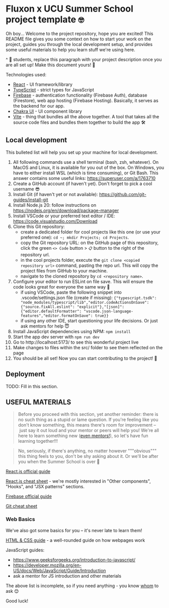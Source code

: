 # Fluxon x UCU Summer School project template `🤓`

Oh boy... Welcome to the project repository, hope you are excited! This README file gives you some context on how to start your work on the project, guides you through the local development setup, and provides some useful materials to help you learn stuff we're using here.

^ 🚧 students, replace this paragraph with your project description once you are all set up! Make this document yours! 🚧

Technologies used:

- [React](https://react.dev/) - UI framework/library
- [TypeScript](https://www.typescriptlang.org/) - strict types for JavaScript
- [Firebase](https://firebase.google.com/docs) - authentication functionality (Firebase Auth), database (Firestore), web app hosting (Firebase Hosting). Basically, it serves as the backend for our app.
- [Chakra UI](https://chakra-ui.com/) - UI component library
- [Vite](https://vitejs.dev/) - thing that bundles all the above together. A tool that takes all the source code files and bundles them together to build the app 🛠️

## Local development

This bulleted list will help you set up your machine for local development.

1. All following commands use a shell terminal (bash, zsh, whatever). On MacOS and Linux, it is available for you out of the box. On Windows, you have to either install WSL (which is time consuming), or Git Bash. This answer contains some useful links: https://superuser.com/a/1763710
1. Create a GitHub account (if haven't yet). Don't forget to pick a cool username 😎
1. Install Git (if haven't yet or not available): https://github.com/git-guides/install-git
1. Install Node.js 20: follow instructions on https://nodejs.org/en/download/package-manager
1. Install VSCode or your preferred text editor / IDE: https://code.visualstudio.com/Download
1. Clone this Git repository:
   - create a dedicated folder for cool projects like this one (or use your preferred one): `cd ~; mkdir Projects; cd Projects`.
   - copy the Git repository URL: on the GitHub page of this repository, click the green `<> Code` button > `📋` button to the right of the repository url.
   - in the cool projects folder, execute the `git clone <copied repository url>` command, pasting the repo url. This will copy the project files from GitHub to your machine.
   - navigate to the cloned repository by `cd <repository name>`.
1. Configure your editor to run ESLint on file save. This will ensure the code looks great for everyone the same way 💅
   - if using VSCode, paste the following snippet into .vscode/settings.json file (create if missing): `{"typescript.tsdk": "node_modules/typescript/lib","editor.codeActionsOnSave": {"source.fixAll.eslint": "explicit"},"[json]": {"editor.defaultFormatter": "vscode.json-language-features","editor.formatOnSave": true}}`
   - if using any other IDE, start questioning your life decisions. Or just ask mentors for help 😇
1. Install JavaScript dependencies using NPM: `npm install`
1. Start the app dev server with `npm run dev`
1. Go to http://localhost:5173/ to see this wonderful project live
1. Make changes to files within the src/ folder to see them reflected on the page
1. You should be all set! Now you can start contributing to the project! 🤘

## Deployment

TODO: Fill in this section.

## USEFUL MATERIALS

> Before you proceed with this section, yet another reminder: there is no such thing as a stupid or lame question. If you're feeling like you don't know something, this means there's room for improvement – just say it out loud and your mentor or peers will help you! We're all here to learn something new ([even mentors!](https://github.com/FluxonApps/ucu-summer-school-project-template/assets/86969397/73f4948e-fb0d-4dc8-b43d-b9859acf0612)), so let's have fun learning together!!!

> No, seriously, if there's anything, no matter however """obvious""" this thing feels to you, don't be shy asking about it. Or we'll be after you when the Summer School is over 🥷

[React.js official guide](https://react.dev/learn)

[React.js cheat sheet](https://devhints.io/react) - we're mostly interested in "Other components", "Hooks", and "JSX patterns" sections.

[Firebase official guide](https://firebase.google.com/docs/web/setup)

[Git cheat sheet](https://training.github.com/downloads/github-git-cheat-sheet.pdf)

### Web Basics

We've also got some basics for you – it's never late to learn them!

[HTML & CSS guide](https://internetingishard.netlify.app/) - a well-rounded guide on how webpages work

JavaScript guides:

- https://www.geeksforgeeks.org/introduction-to-javascript/
- https://developer.mozilla.org/en-US/docs/Web/JavaScript/Guide/Introduction
- ask a mentor for JS introduction and other materials

The above list is incomplete, so if you need anything - you know [whom](https://github.com/FluxonApps/ucu-summer-school-project-template/assets/86969397/f93ff07b-f70e-476d-9ed5-14f25d474a53) to ask 😊

Good luck!
